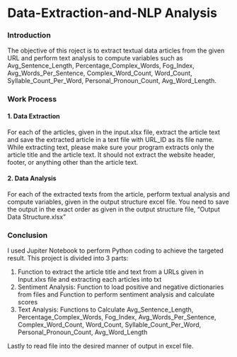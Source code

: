 # Data-Extraction-and-NLP Analysis

### Introduction
The objective of this roject is to extract textual data articles from the given URL and perform text analysis to compute variables such as Avg_Sentence_Length,	Percentage_Complex_Words,	Fog_Index,	Avg_Words_Per_Sentence,	Complex_Word_Count,	Word_Count,	Syllable_Count_Per_Word,	Personal_Pronoun_Count,	Avg_Word_Length. 

### Work Process
#### 1. Data Extraction
For each of the articles, given in the input.xlsx file, extract the article text and save the extracted article in a text file with URL_ID as its file name.
While extracting text, please make sure your program extracts only the article title and the article text. It should not extract the website header, footer, or anything other than the article text. 

#### 2. Data Analysis
For each of the extracted texts from the article, perform textual analysis and compute variables, given in the output structure excel file. You need to save the output in the exact order as given in the output structure file, “Output Data Structure.xlsx”

### Conclusion
I used Jupiter Notebook to perform Python coding to achieve the targeted result. This project is divided into 3 parts: 

1. Function to extract the article title and text from a URLs given in Input.xlxs file and extracting each articles into txt
2. Sentiment Analysis: Function to load positive and negative dictionaries from files and Function to perform sentiment analysis and calculate scores
3. Text Analysis: Functions to Calculate Avg_Sentence_Length,	Percentage_Complex_Words,	Fog_Index,	Avg_Words_Per_Sentence,	Complex_Word_Count,	Word_Count,	Syllable_Count_Per_Word,	Personal_Pronoun_Count,	Avg_Word_Length

Lastly to read file into the desired manner of output in excel file.
